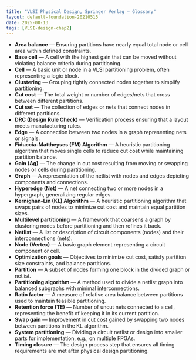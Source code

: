 ```yaml
---
title: "VLSI Physical Design, Springer Verlag — Glossary"
layout: default-foundation-20210515
date: 2025-08-13
tags: [VLSI-design-chap2]
---
```


- **Area balance** — Ensuring partitions have nearly equal total node or cell area within defined constraints.  
- **Base cell** — A cell with the highest gain that can be moved without violating balance criteria during partitioning.  
- **Cell** — A basic unit or node in a VLSI partitioning problem, often representing a logic block.  
- **Clustering** — Grouping tightly connected nodes together to simplify partitioning.  
- **Cut cost** — The total weight or number of edges/nets that cross between different partitions.  
- **Cut set** — The collection of edges or nets that connect nodes in different partitions.  
- **DRC (Design Rule Check)** — Verification process ensuring that a layout meets manufacturing rules.  
- **Edge** — A connection between two nodes in a graph representing nets or signals.  
- **Fiduccia-Mattheyses (FM) Algorithm** — A heuristic partitioning algorithm that moves single cells to reduce cut cost while maintaining partition balance.  
- **Gain (∆g)** — The change in cut cost resulting from moving or swapping nodes or cells during partitioning.  
- **Graph** — A representation of the netlist with nodes and edges depicting components and connections.  
- **Hyperedge (Net)** — A net connecting two or more nodes in a hypergraph, generalizing regular edges.  
- **Kernighan-Lin (KL) Algorithm** — A heuristic partitioning algorithm that swaps pairs of nodes to minimize cut cost and maintain equal partition sizes.  
- **Multilevel partitioning** — A framework that coarsens a graph by clustering nodes before partitioning and then refines it back.  
- **Netlist** — A list or description of circuit components (nodes) and their interconnections (nets).  
- **Node (Vertex)** — A basic graph element representing a circuit component or cell.  
- **Optimization goals** — Objectives to minimize cut cost, satisfy partition size constraints, and balance partitions.  
- **Partition** — A subset of nodes forming one block in the divided graph or netlist.  
- **Partitioning algorithm** — A method used to divide a netlist graph into balanced subgraphs with minimal interconnections.  
- **Ratio factor** — A measure of relative area balance between partitions used to maintain feasible partitioning.  
- **Retention force (TE)** — Number of uncut nets connected to a cell, representing the benefit of keeping it in its current partition.  
- **Swap gain** — Improvement in cut cost gained by swapping two nodes between partitions in the KL algorithm.  
- **System partitioning** — Dividing a circuit netlist or design into smaller parts for implementation, e.g., on multiple FPGAs.  
- **Timing closure** — The design process step that ensures all timing requirements are met after physical design partitioning.
